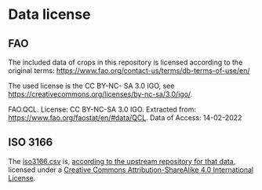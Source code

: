 # Data license

## FAO

The included data of crops in this repository is licensed according to the original terms: https://www.fao.org/contact-us/terms/db-terms-of-use/en/

The used license is the CC BY-NC- SA 3.0 IGO, see https://creativecommons.org/licenses/by-nc-sa/3.0/igo/.

FAO.QCL. License: CC BY-NC-SA 3.0 IGO. Extracted from: https://www.fao.org/faostat/en/#data/QCL. Data of Access: 14-02-2022

## ISO 3166

The [iso3166.csv](./iso3166.csv) is, [according to the upstream repository for that data](https://github.com/lukes/ISO-3166-Countries-with-Regional-Codes/blob/master/LICENSE.md), licensed under a [Creative Commons Attribution-ShareAlike 4.0 International License](https://creativecommons.org/licenses/by-sa/4.0/).
